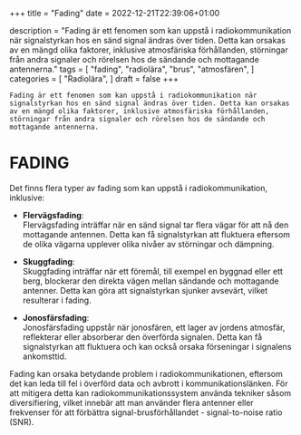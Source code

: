 +++
title = "Fading"
date = 2022-12-21T22:39:06+01:00

description = "Fading är ett fenomen som kan uppstå i radiokommunikation när signalstyrkan hos en sänd signal ändras över tiden. Detta kan orsakas av en mängd olika faktorer, inklusive atmosfäriska förhållanden, störningar från andra signaler och rörelsen hos de sändande och mottagande antennerna."
tags = [
    "fading",
    "radiolära",
    "brus",
    "atmosfären",
]
categories = [
    "Radiolära",
]
draft = false
+++

`Fading är ett fenomen som kan uppstå i radiokommunikation när signalstyrkan hos en sänd signal ändras över tiden. Detta kan orsakas av en mängd olika faktorer, inklusive atmosfäriska förhållanden, störningar från andra signaler och rörelsen hos de sändande och mottagande antennerna.`
<!--more-->
# FADING

Det finns flera typer av fading som kan uppstå i radiokommunikation, inklusive:

* **Flervägsfading**:  
Flervägsfading inträffar när en sänd signal tar flera vägar för att nå den mottagande antennen. Detta kan få signalstyrkan att fluktuera eftersom de olika vägarna upplever olika nivåer av störningar och dämpning.

* **Skuggfading**:  
Skuggfading inträffar när ett föremål, till exempel en byggnad eller ett berg, blockerar den direkta vägen mellan sändande och mottagande antenner. Detta kan göra att signalstyrkan sjunker avsevärt, vilket resulterar i fading.

* **Jonosfärsfading**:  
Jonosfärsfading uppstår när jonosfären, ett lager av jordens atmosfär, reflekterar eller absorberar den överförda signalen. Detta kan få signalstyrkan att fluktuera och kan också orsaka förseningar i signalens ankomsttid.

Fading kan orsaka betydande problem i radiokommunikationen, eftersom det kan leda till fel i överförd data och avbrott i kommunikationslänken. För att mitigera detta kan radiokommunikationssystem använda tekniker såsom diversifiering, vilket innebär att man använder flera antenner eller frekvenser för att förbättra signal-brusförhållandet - signal-to-noise ratio (SNR).